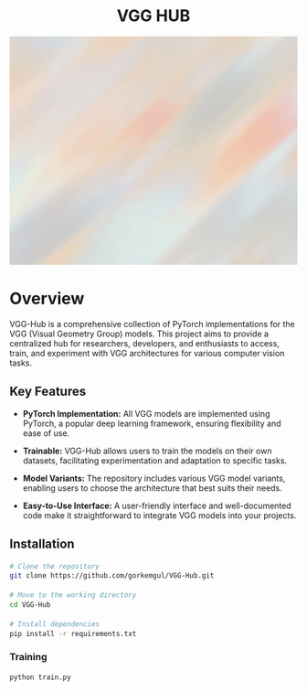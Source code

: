<div align = "center">
  <h1>VGG HUB</h1>
  <img src = "docs/assets/vgg-hub-banner.gif" alt = "architecture"  width = 1000px height = 400px>
</div>

<h1>Overview</h1>
VGG-Hub is a comprehensive collection of PyTorch implementations for the VGG (Visual Geometry Group) models. This project aims to provide a centralized hub for researchers, developers, and enthusiasts to access, train, and experiment with VGG architectures for various computer vision tasks.

<h2>Key Features</h2>

* **PyTorch Implementation:** All VGG models are implemented using PyTorch, a popular deep learning framework, ensuring flexibility and ease of use.

* **Trainable:** VGG-Hub allows users to train the models on their own datasets, facilitating experimentation and adaptation to specific tasks.

* **Model Variants:** The repository includes various VGG model variants, enabling users to choose the architecture that best suits their needs.

* **Easy-to-Use Interface:** A user-friendly interface and well-documented code make it straightforward to integrate VGG models into your projects.

<h2>Installation</h2>

```bash
# Clone the repository
git clone https://github.com/gorkemgul/VGG-Hub.git

# Move to the working directory
cd VGG-Hub

# Install dependencies
pip install -r requirements.txt
```

<h3>Training</h3>

```bash
python train.py
```

